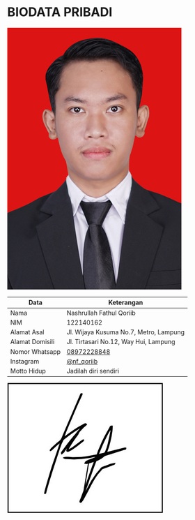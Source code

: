 # BIODATA PRIBADI

![Foto](162_foto.jpg)

| Data            | Keterangan |
| --------------- | ------------- |
| Nama            | Nashrullah Fathul Qoriib |
| NIM             | 122140162 |
| Alamat Asal     | Jl. Wijaya Kusuma No.7, Metro, Lampung |
| Alamat Domisili | Jl. Tirtasari No.12, Way Hui, Lampung |
| Nomor Whatsapp  | [08972228848](https://wa.me/+628972228848) |
| Instagram       | [@nf_qoriib](https://instagram.com/nf_qoriib) |
| Motto Hidup     | Jadilah diri sendiri |

![Tanda Tangan](162_ttd.jpg)

